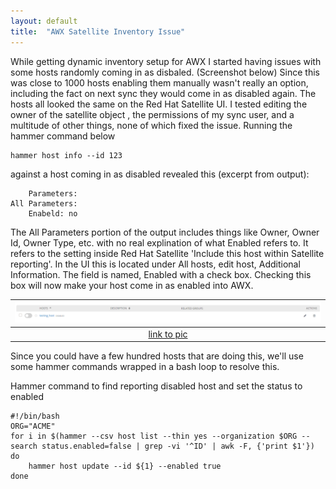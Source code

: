```yaml
---
layout: default
title:  "AWX Satellite Inventory Issue"
---
```


While getting dynamic inventory setup for AWX I started having issues with some hosts randomly coming in as disbaled.  (Screenshot below)
Since this was close to 1000 hosts enabling them manually wasn't really an option, including the fact on next sync they would come in as disabled again.
The hosts all looked the same on the Red Hat Satellite UI. I tested editing the owner of the satellite object , the permissions of my sync user, and a multitude of other things, none of which fixed the issue. 
Running the hammer command below

	hammer host info --id 123

against a host coming in as disabled revealed this (excerpt from output):
 
		Parameters:
	All Parameters:
		Enabeld: no

The All Parameters portion of the output includes things like Owner, Owner Id, Owner Type, etc. with no real explination of what Enabled refers to. It refers to the setting inside Red Hat Satellite 'Include this host within Satellite reporting'.
In the UI this is located under All hosts, edit host, Additional Information. The field is named, Enabled with a check box. Checking this box will now make your host come in as enabled into AWX.


| ![disabled_host.png](/assets/disabled_host.png) | 
|:--:| 
| [link to pic](/assets/disabled_host.png) |


Since you could have a few hundred hosts that are doing this, we'll use some hammer commands wrapped in a bash loop to resolve this.

Hammer command to find reporting disabled host and set the status to enabled
	
	#!/bin/bash
	ORG="ACME"
	for i in $(hammer --csv host list --thin yes --organization $ORG --search status.enabled=false | grep -vi '^ID' | awk -F, {'print $1'})
	do
        hammer host update --id ${1} --enabled true
	done

